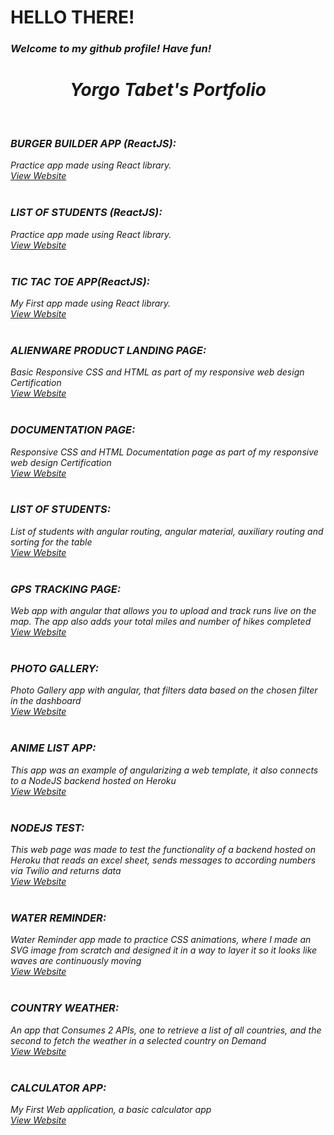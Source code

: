 # HELLO THERE!
###  <i>Welcome to my github profile! Have fun!<i/>



<h1 align='center'> Yorgo Tabet's Portfolio </h1>
<br>
<h3>BURGER BUILDER APP (ReactJS):</h3>
Practice app made using React library.
<br>
<a target="_blank" href='https://react-my-bur-cb04d.web.app/'>View Website</a>

<br>
<br>

<h3>LIST  OF STUDENTS (ReactJS):</h3>
Practice app made using React library.
<br>
<a target="_blank" href='https://yorgotabet.github.io/ReactListOfStdudents/'>View Website</a>

<br>
<br>

<h3>TIC TAC TOE APP(ReactJS):</h3>
My First app made using React library.
<br>
<a target="_blank" href='https://yorgotabet.github.io/TicTacToeReact/'>View Website</a>

<br>
<br>


<h3>ALIENWARE PRODUCT LANDING PAGE:</h3>
Basic Responsive CSS and HTML as part of my responsive web design Certification
<br>
<a target="_blank" href='https://yorgotabet.github.io/AlienwareLandingPage/'>View Website</a>

<br>
<br>
<h3>DOCUMENTATION PAGE:</h3>
Responsive CSS and HTML Documentation page as part of my responsive web design Certification
<br>
<a target="_blank" href='https://yorgotabet.github.io/DocumentationPage/'>View Website</a>

<br>
<br>

  <h3>LIST OF STUDENTS:</h3>
List of students with angular routing, angular material, auxiliary routing and sorting for the table
<br>
<a target="_blank"  href='https://yorgotabet.github.io/StudentList/'>View Website</a>

<br>
<br>
<h3>GPS TRACKING PAGE:</h3>
Web app with angular that allows you to upload and track runs live on the map. The app also adds your total miles and number of hikes completed
<br>
<a  target="_blank" href='https://yorgotabet.github.io/RouteTracker/'>View Website</a>

<br>
<br>

<h3>PHOTO GALLERY:</h3>
 Photo Gallery app with angular, that filters data based on the chosen filter in the dashboard
<br>
<a  target="_blank" href='https://yorgotabet.github.io/RouteTracker/'>View Website</a>

<br>
<br>
<h3>ANIME LIST APP:</h3>
 This app was an example of angularizing a web template, it also connects to a NodeJS backend hosted on Heroku
<br>
<a  target="_blank" href='https://yorgotabet.github.io/AnimeWeb/'>View Website</a>

<br>
<br>
<h3>NODEJS TEST:</h3>
This web page was made to test the functionality of a backend hosted on Heroku that reads an excel sheet, sends messages to according numbers via Twilio and returns data
<br>
<a  target="_blank" href='https://yorgotabet.github.io/XLSXAPITEST/'>View Website</a>

<br>
<br>
<h3>WATER REMINDER:</h3>
Water Reminder app made to practice CSS animations, where I made an SVG image from scratch and designed it in a way to layer it so it looks like waves are continuously moving
<br>
<a  target="_blank" href='https://yorgotabet.github.io/waterReminder/'>View Website</a>

<br>
<br>
<h3>COUNTRY WEATHER:</h3>
An app that Consumes 2 APIs, one to retrieve a list of all countries, and the second to fetch the weather in a selected country on Demand
<br>
<a  target="_blank" href='https://yorgotabet.github.io/GetCountryWeather'>View Website</a>

<br>
<br>
<h3>CALCULATOR APP:</h3>
My First Web application, a basic calculator app
<br>
<a  target="_blank" href='https://yorgotabet.github.io/TestCalculator/'>View Website</a>

<br>
<br>







